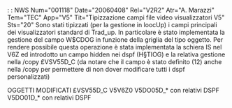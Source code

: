  :  : NWS Num="001118" Date="20060408" Rel="V2R2" Atr="A. Marazzi" Tem="TEC" App="V5" Tit="Tipizzazione campi file video visualizzatori V5" Sts="20"
Sono stati tipizzati (per la gestione in loocUp) i campi principali dei visualizzatori standard di
Trad_up.
In particolare è stato implementata la gestione del campo W$CDOG in funzione della griglia del tipo
oggetto. Per rendere possibile questa operazione è stata implementata la schiera IS nel V6Z ed introdotto un campo hidden nei dspf (H§TIOG) e la relativa gestione nella /copy £VSV55D_C (da notare
 che il campo è stato definito (12) anche nella /copy per permettere di non dover modificare tutti
i dspf personalizzati)

OGGETTI MODIFICATI
£VSV55D_C
V5V6Z0
V5DO05D_*  con relativi DSPF
V5DO01D_*  con relativi DSPF
